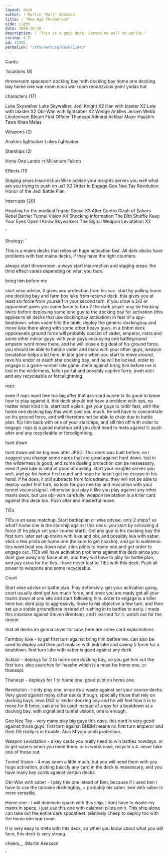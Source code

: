 ```yaml
---
layout: deck
author: ! Martin "Mart" Akesson
title: ! "New Age Throneroom"
side: Light
date: 2000-10-10
description: ! "This is a good deck. Served me well in worlds."
rating: 4.5
id: 11045
permalink: "/starwarsccg/deck/11045"
---
```

Cards: 

'locations (8)

throneroom
spaceport docking bay
hoth docking bay
home one docking bay
home one war room
ecco war room
rendezvous point
yodas hut

characters (17)

Luke Skywalker
Luke Skywalker, Jedi Knight X2
Han with blaster X2
Leia with blaster X2
Obi-Wan with lightsaber X2
Wedge Antilles
Jeroen Webb
Lieutennant Blount
First Officer Thanespi
Admiral Ackbar
Major Haash’n
Taws Khaa
Melas

Weapons (2)

Anakins lightsaber
Lukes lightsaber

Starships (2)

Hone One
Lando in Millenium Falcon

Effects (11)

Staging areas
Insurrection
Wise advise
your insights serves you well
what are you trying to push on us? X2
Order to Engage
Goo Nee Tay
Revolution
Honor of the Jedi
Battle Plan

Interrupts (20)

Heading for the medical frigate
Sense X3
Alter
Contro
Clash of Sabers
Rebel Barrier
Tunnel Vision X4
Shocking Information
The Bith Shuffle
Keep Your Eyes Open
I Know
Skywalkers
The Signal
Weapon Leviatation X2

'

Strategy: '

This is a mains decks that relies on huge activation fast. All dark decks have problems with fast mains decks, if they have the right counters.

always start throneroom. always start insurrection and staging areas. the third effect varies depending on what you face.

bring him before me

start wise advise, it gives you protection from his sac. start by pulling home one docking bay and farm boy luke from reserve deck. this gives you at least six force from yourself in your second turn. if you draw a 2/0 or opponenet gives you some force to turn 2 the dark player may be thinking twice before deploying some lone guy to the docking bay for activation (this applies to all decks that use dockingbay activation) in fear of a spy-beatdown. when vader hits the table, deploy the generic dockingbay and move luke there along with some other heavy guys. in a bhbm deck opponenets ground force will probably concist of vader, emperor, mara and some other minior guys. with your guys occupying one battleground emperor wont move there, and he will loose a big deal of his ground force. you should be able to handle vader and mara with your other guys, weapon leviatation helps a lot here. in late game when you start to move around, revo his endor or death star docking bay, and he will be locked. order to engage is a game-winner late game. meta against bring him before me is lost in the wilderness, fallen portal and possibly captive furry. push alter and any recycleable or forcelightning.


rops

even if rops wont bee too big after that ass-card ounee ta its good to know how to play against it. this deck should not have a problem with ops, no matter what kind it is. start battle plan. get your guys to raltiir fast, with the home one docking bay this wont cost you much. he will have to concentrate on his ground force, and will therefore not be able to drain due to battle plan. flip him back with one of your starships, and kill him off with order to engage. rops is a good matchup and you dont need to meta against it. push alter and any recycleable or forcelightning.

hunt down

hunt down will be big now after JPSD. This deck was built before, so i suggest you change some cards that are good against hunt down. lost in the wilderness is good, and some dueling protection can be nessessary, even if jedi luke is kind of good at dueling. start your insights serves you well, and go for honor first round and hope he hasn’t got no escape in his hand. if he does, it still subtracts from forcedrains. they will not be able to deploy vader first turn, so look for goo nee tay and revolution with your tunnel visions/signal. otherwise just play it like you play against any other mains deck, but use obi-wan carefully. weapon leviatation is a killer card against this deck too. Push alter and masterful move.

TIEs

TIEs is an easy matchup. Start battleplan or wise advise. only 2 ships? so what? home one is the starship against this deck. you start by activating 4 force (if he plays set your course start). Get any guy to his docking bay the first turn. later set up drains with luke and obi, and possibly leia with saber. stick a few pilots on home one (be sure to get haashn), and go to waklemui. ties wont beat you down now. stick pilots to home one and get order to engage out. TIEs will have activation problems against this deck since you dont give away any force at all, and they will have to play for battle plan, and pay extra for the ties. i have never lost to TIEs with this deck. Push all power to weapons and some recycleable.

Court

Start wise advise or battle plan. Play defensivly. get your activation going. court usually dont get too much force, and once you are ready get all your mains down at one site and start following him. order to engage is a killer here too. dont play to aggressivly, loose to his objective a few turn, and then set up a stable groundforce instead of rushing in to battles to early. i made this misstake against Steven Brentson, and i learned for it. watch out for the rancor

that all decks im gonna cover for now, here are some card explainations

Farmboy luke - to get first turn against bring him before me. can also be used to deploy and then just replace with jedi luke and saving 5 force for a beatdown. first turn luke with saber is good against any deck.

Ackbar - deploys for 2 to home one docking bay, so you get him out the first turn. also searches for haashn which is a must for home one, or thanespi.

Thanespi - deploys for 1 to home one. good pilot on home one.

Revoluiton - I only play one, since its a waste against set your course decks. Very good against many other decks though, specially those that rely on docking bays. revo DS2 or endor docking bay and he will feel how it is to move for 8 force. can also be used instead of a spy for a beatdown at a docking bay. with signal and tunnel visions, one is enough.

Goo Nee Tay - very many play big guys this days. this card is very good against those guys. first turn against BHBM means no first turn emperor and then DS really is in trouble. Also M’yom onith protection.

Weapon Leviatation - a key cards you really need to win battles nowdays. or to get sabers when you need them. or in worst case, recycle a 4. never take one of those out.

Tunnel Vision - 4 may seem a little much, but you will need them with you huge activation, picking basicly any card in the deck is nessessary, and you have many key cards against certain decks.

Obi-Wan with saber - I play this one istead of Ben, because if i used ben i have to use the tatooine dockingbay, + probably his saber. ben with saber is more versatile.

Home one - i will dominate space with this ship. I dont have to waste my mains in space, i just use this one with calamari pilots on it. This ship alone can take out the entire dark spacefleet. relatively cheep to deploy too with the home one war room.



It is very easy to meta with this deck, so when you know about what you will face, this deck is very strong.

cheers,,,
/Martin Akesson

'
